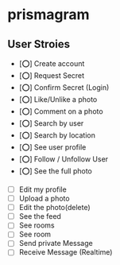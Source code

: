# prismagram

## User Stroies

- [⭕️] Create account
- [⭕️] Request Secret
- [⭕️] Confirm Secret (Login)
- [⭕️] Like/Unlike a photo
- [⭕️] Comment on a photo
- [⭕️] Search by user
- [⭕️] Search by location
- [⭕️] See user profile
- [⭕] Follow / Unfollow User
- [⭕] See the full photo
- [ ] Edit my profile
- [ ] Upload a photo
- [ ] Edit the photo(delete)
- [ ] See the feed
- [ ] See rooms
- [ ] See room
- [ ] Send private Message
- [ ] Receive Message (Realtime)
